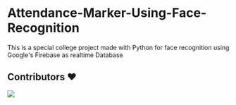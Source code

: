 # Attendance-Marker-Using-Face-Recognition

This is a special college project made with Python for face recognition using Google's Firebase as realtime Database



## Contributors ❤️
<a href = "https://github.com/kunal-kushwaha/DSA-Bootcamp-Java/graphs/contributors">
  <img src = "https://contrib.rocks/image?repo=kunal-kushwaha/DSA-Bootcamp-Java"/>
</a>

